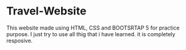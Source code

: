 # Travel-Website
This website made using HTML, CSS and BOOTSRTAP 5 for practice purpose.
I just try to use all thig that i have learned.
it is completely resposive.
